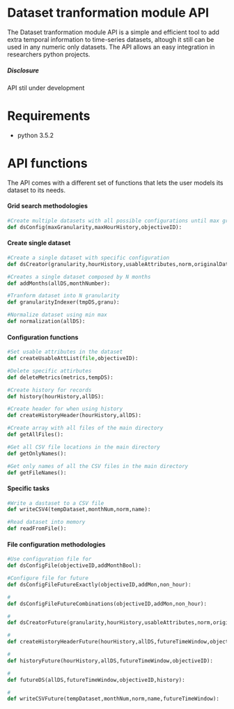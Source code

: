 # Dataset tranformation module API

The Dataset tranformation module API is a simple and efficient tool to add extra temporal information to time-series datasets, altough it still can be used in any numeric only datasets. The API allows an easy integration in researchers python projects.

##### Disclosure
API stil under development


# Requirements
- python 3.5.2

# API functions

The API comes with a different set of functions that lets the user models its dataset to its needs.

#### Grid search methodologies
```python
#Create multiple datasets with all possible configurations until max granularity and history
def dsConfig(maxGranularity,maxHourHistory,objectiveID):
```


#### Create single dataset
```python
#Create a single dataset with specific configuration
def dsCreator(granularity,hourHistory,usableAttributes,norm,originalDataset,monthNum,objectiveID,name):
```

```python
#Creates a single dataset composed by N months
def addMonths(allDS,monthNumber):
```

```python
#Tranform dataset into N granularity
def granularityIndexer(tmpDS,granu):
```

```python
#Normalize dataset using min max
def normalization(allDS):
```

#### Configuration functions
```python
#Set usable attributes in the dataset
def createUsableAttList(file,objectiveID):
```

```python
#Delete specific attirbutes
def deleteMetrics(metrics,tempDS):
```

```python
#Create history for records
def history(hourHistory,allDS):
```

```python
#Create header for when using history
def createHistoryHeader(hourHistory,allDS):
```

```python
#Create array with all files of the main directory
def getAllFiles():
```

```python
#Get all CSV file locations in the main directory
def getOnlyNames():
```

```python
#Get only names of all the CSV files in the main directory
def getFileNames():
```

#### Specific tasks

```python
#Write a dastaset to a CSV file
def writeCSV4(tempDataset,monthNum,norm,name):
```

```python
#Read dataset into memory
def readFromFile():
```



#### File configuration methodologies

```python
#Use configuration file for 
def dsConfigFile(objectiveID,addMonthBool):
```

```python
#Configure file for future
def dsConfigFileFutureExactly(objectiveID,addMon,non_hour):
```

```python
#
def dsConfigFileFutureCombinations(objectiveID,addMon,non_hour):
```

```python
#
def dsCreatorFuture(granularity,hourHistory,usableAttributes,norm,originalDataset,monthNum,objectiveID,name,futureTimeWindow,non_hour):
```

```python
#
def createHistoryHeaderFuture(hourHistory,allDS,futureTimeWindow,objectiveID):
```

```python
#
def historyFuture(hourHistory,allDS,futureTimeWindow,objectiveID):
```

```python
#
def futureDS(allDS,futureTimeWindow,objectiveID,history):
```

```python
#
def writeCSVFuture(tempDataset,monthNum,norm,name,futureTimeWindow):
```

